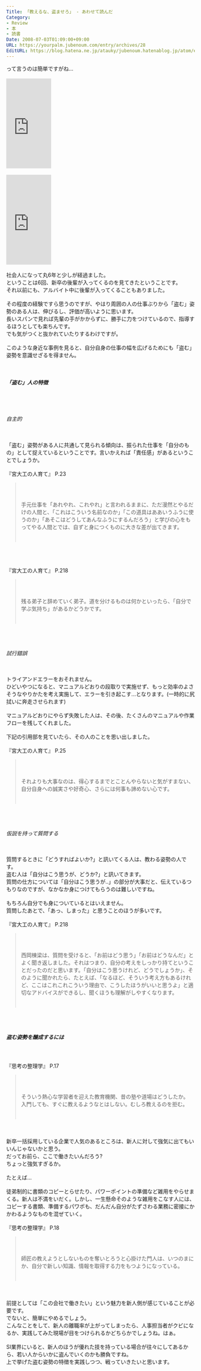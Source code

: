 ```yaml
---
Title: 「教えるな、盗ませろ」 - あわせて読んだ
Category:
- Review
- 本
- 読書
Date: 2008-07-03T01:09:00+09:00
URL: https://yourpalm.jubenoum.com/entry/archives/28
EditURL: https://blog.hatena.ne.jp/atauky/jubenoum.hatenablog.jp/atom/entry/6653458415120884151
---
```


って言うのは簡単ですがね...<br /><br /><iframe src="http://rcm-jp.amazon.co.jp/e/cm?t=atauky1978-22&o=9&p=8&l=as1&asins=4396111045&fc1=000000&IS2=1&lt1=_blank&lc1=DD3300&bc1=FFFFFF&bg1=FFFFFF&f=ifr&nou=1" style="width:120px;height:240px;" scrolling="no" marginwidth="0" marginheight="0" frameborder="0"></iframe><br /><br /><iframe src="http://rcm-jp.amazon.co.jp/e/cm?t=atauky1978-22&o=9&p=8&l=as1&asins=4480020470&fc1=000000&IS2=1&lt1=_blank&lc1=DD3300&bc1=FFFFFF&bg1=FFFFFF&f=ifr&nou=1" style="width:120px;height:240px;" scrolling="no" marginwidth="0" marginheight="0" frameborder="0"></iframe><br /><br />社会人になって丸6年と少しが経過ました。<br />ということは6回、新卒の後輩が入ってくるのを見てきたということです。<br />それ以前にも、アルバイト中に後輩が入ってくることもありました。<br /><br />その程度の経験ですら思うのですが、やはり周囲の人の仕事ぶりから「盗む」姿勢のある人は、伸びるし、評価が高いように思います。<br />長いスパンで見れば先輩の手がかからずに、勝手に力をつけているので、指導するほうとしても楽ちんです。<br />でも気がつくと抜かれていたりするわけですが。<br /><br />このような身近な事例を見ると、自分自身の仕事の幅を広げるためにも「盗む」姿勢を意識せざるを得ません。<br /><br /><br /><h5>「盗む」人の特徴</h5><br /><br /><h6>自主的</h6><br />「盗む」姿勢がある人に共通して見られる傾向は、振られた仕事を「自分のもの」として捉えているということです。言いかえれば「責任感」があるということでしょうか。<br /><br />『宮大工の人育て』 P.23<br /><blockquote><br /><p><br />手元仕事を「あれやれ、これやれ」と言われるままに、ただ漫然とやるだけの人間と、「これはこういう名前なのか」「この道具はああいうふうに使うのか」「あそこはどうしてあんなふうにするんだろう」と学びの心をもってやる人間とでは、自ずと身につくものに大きな差が出てきます。<br /></p><br /></blockquote><br /><br /><br />『宮大工の人育て』 P.218<br /><blockquote><br /><p><br />残る弟子と辞めていく弟子。道を分けるものは何かといったら、「自分で学ぶ気持ち」があるかどうかです。<br /></p><br /></blockquote><br /><br /><h6>試行錯誤</h6><br />トライアンドエラーをおそれません。<br />ひどいやつになると、マニュアルどおりの段取りで実施せず、もっと効率のよさそうなやりかたを考え実施して、エラーを引き起こす...となります。(一時的に尻拭いに奔走させられます)<br /><br />マニュアルどおりにやらず失敗した人は、その後、たくさんのマニュアルや作業フローを残してくれました。<br /><br />下記の引用部を見ていたら、その人のことを思い出しました。<br /><br />『宮大工の人育て』 P.25<br /><blockquote><br /><p><br />それよりも大事なのは、得心するまでとことんやらないと気がすまない、自分自身への誠実さや好奇心、さらには何事も諦めない心です。<br /></p><br /></blockquote><br /><br /><h6>仮説を持って質問する</h6><br />質問するときに「どうすればよいか?」と訊いてくる人は、教わる姿勢の人です。<br />盗む人は「自分はこう思うが、どうか?」と訊いてきます。<br />質問の仕方については「自分はこう思うが..」の部分が大事だと、伝えているつもりなのですが、なかなか身につけてもらうのは難しいですね。<br /><br />もちろん自分でも身についているとはいえません。<br />質問したあとで、「あっ、しまった」と思うことのほうが多いです。<br /><br />『宮大工の人育て』 P.218<br /><blockquote><br /><p><br />西岡棟梁は、質問を受けると、「お前はどう思う」「お前はどうなんだ」とよく聞き返しました。それはつまり、自分の考えをしっかり持てということだったのだと思います。「自分はこう思うけれど、どうでしょうか」、そのように聞かれたら、たとえば、「なるほど、そういう考え方もあるけれど、ここはこれこれこういう理由で、こうしたほうがいいと思うよ」と適切なアドバイスができるし、聞くほうも理解がしやすくなります。<br /></p><br /></blockquote><br /><br /><h5>盗む姿勢を醸成するには</h5><br /><br />『思考の整理学』 P.17<br /><blockquote><br /><p><br />そういう熱心な学習者を迎えた教育機関、昔の塾や道場はどうしたか。<br />入門しても、すぐに教えるようなとはしない。むしろ教えるのを拒む。<br /></p><br /></blockquote><br /><br />新卒一括採用している企業で人気のあるところは、新人に対して強気に出てもいいんじゃないかと思う。<br />だってお前ら、ここで働きたいんだろう?<br />ちょっと強気すぎるか。<br /><br />たとえば...<br /><br />徒弟制的に書類のコピーとらせたり、パワーポイントの準備など雑用をやらせまくる。新人は不満をいだく。しかし、一生懸命そのような雑用をこなす人には、コピーする書類、準備するパワポも、だんだん自分がたずさわる業務に密接にかかわるようなものを混ぜていく。<br /><br />『思考の整理学』 P.18<br /><blockquote><br /><p><br />師匠の教えようとしないものを奪いとろうと心掛けた門人は、いつのまにか、自分で新しい知識、情報を取得する力をもつようになっている。<br /></p><br /></blockquote><br /><br />前提としては「この会社で働きたい」という魅力を新人側が感じていることが必要です。<br />でないと、簡単にやめるでしょう。<br />こんなことをして、新人の離職率が上がってしまったら、人事担当者がクビになるか、実践してみた現場が目をつけられるかどちらかでしょうね。はぁ。<br /><br />SI業界にいると、新人のほうが優れた技を持っている場合が往々にしてあるから、若い人からいかに盗んでいくのかも勝負ですね。<br />上で挙げた盗む姿勢の特徴を実践しつつ、戦っていきたいと思います。

